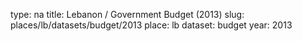 type: na
title: Lebanon / Government Budget (2013)
slug: places/lb/datasets/budget/2013
place: lb
dataset: budget
year: 2013

